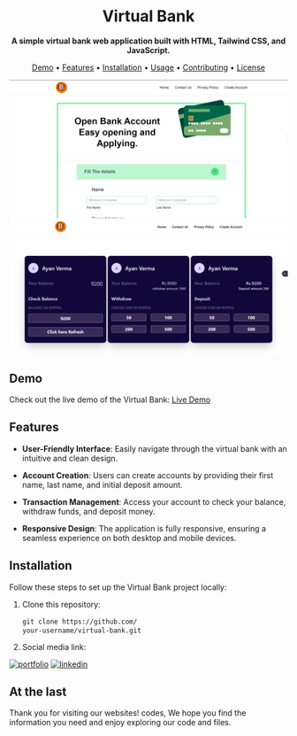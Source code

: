 <h1 align="center">Virtual Bank</h1>
<p align="center">
  <strong>A simple virtual bank web application built with HTML, Tailwind CSS, and JavaScript.</strong>
</p>

<p align="center">
  <a href="#demo">Demo</a> •
  <a href="#features">Features</a> •
  <a href="#installation">Installation</a> •
  <a href="#usage">Usage</a> •
  <a href="#contributing">Contributing</a> •
  <a href="#license">License</a>
</p>

![Virtual Bank Screenshot](./assets/Screenshot%202023-09-24%20235329.png)
![Virtual Bank Screenshot](./assets/Screenshot%202023-09-24%20235738.png)

## Demo

Check out the live demo of the Virtual Bank: [Live Demo](https://tichkule-bank-of-trust.netlify.app/)

## Features

- **User-Friendly Interface**: Easily navigate through the virtual bank with an intuitive and clean design.

- **Account Creation**: Users can create accounts by providing their first name, last name, and initial deposit amount.

- **Transaction Management**: Access your account to check your balance, withdraw funds, and deposit money.

- **Responsive Design**: The application is fully responsive, ensuring a seamless experience on both desktop and mobile devices.

## Installation

Follow these steps to set up the Virtual Bank project locally:

1. Clone this repository:
   ```shell
   git clone https://github.com/
   your-username/virtual-bank.git
   
2. Social media link:

[![portfolio](https://img.shields.io/badge/my_portfolio-000?style=for-the-badge&logo=ko-fi&logoColor=white)](https://github.com/abhaysam2888?tab=repositories)
[![linkedin](https://img.shields.io/badge/linkedin-0A66C2?style=for-the-badge&logo=linkedin&logoColor=white)](https://www.linkedin.com/in/abhay-verma-821699274/)

## At the last

Thank you for visiting our websites! codes, We hope you find the information you need and enjoy exploring our code and files.